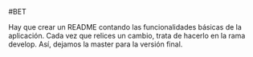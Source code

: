 #BET

Hay que crear un README contando las funcionalidades básicas de la aplicación.
Cada vez que relices un cambio, trata de hacerlo en la rama develop. Así, dejamos la master para la versión final.
